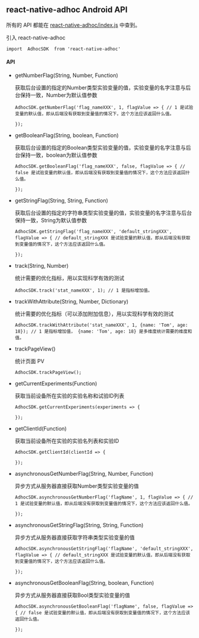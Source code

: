 ## react-native-adhoc Android API


所有的 API 都能在 [react-native-adhoc/index.js](../index.js) 中查到。

引入 react-native-adhoc

```
import  AdhocSDK  from 'react-native-adhoc'
```

#### API

- getNumberFlag(String, Number, Function)

  获取后台设置的指定的Number类型实验变量的值，实验变量的名字注意与后台保持一致，Number为默认值参数
  
  ```
  AdhocSDK.getNumberFlag('flag_nameXXX', 1, flagValue => { // 1 是试验变量的默认值，即从后端没有获取到变量值的情况下，这个方法应该返回什么值。
  
  });
  ```
- getBooleanFlag(String, boolean, Function)

  获取后台设置的指定的Boolean类型实验变量的值，实验变量的名字注意与后台保持一致，boolean为默认值参数
  
  ```
  AdhocSDK.getBooleanFlag('flag_nameXXX', false, flagValue => { // false 是试验变量的默认值，即从后端没有获取到变量值的情况下，这个方法应该返回什么值。
  
  });
  ```
- getStringFlag(String, String, Function)

  获取后台设置的指定的字符串类型实验变量的值，实验变量的名字注意与后台保持一致，String为默认值参数
  
  ```
  AdhocSDK.getStringFlag('flag_nameXXX', 'default_stringXXX', flagValue => { // default_stringXXX 是试验变量的默认值，即从后端没有获取到变量值的情况下，这个方法应该返回什么值。
  
  });
  ```
  
- track(String, Number)
  
  统计需要的优化指标，用以实现科学有效的测试
  
  ```
  AdhocSDK.track('stat_nameXXX', 1); // 1 是指标增加值。
  ```
  
- trackWithAttribute(String, Number, Dictionary)

  统计需要的优化指标（可以添加附加信息），用以实现科学有效的测试 

  ```
  AdhocSDK.trackWithAttribute('stat_nameXXX', 1, {name: 'Tom', age: 18}); // 1 是指标增加值， {name: 'Tom', age: 18} 是多维度统计需要的维度和值。
  ```

- trackPageView()

  统计页面 PV
  
  ```
  AdhocSDK.trackPageView();
  ```
 
- getCurrentExperiments(Function)

  获取当前设备所在实验的实验名称和试验ID列表
  
  ```
  AdhocSDK.getCurrentExperiments(experiments => {
  
  });
  ```
  
- getClientId(Function)

  获取当前设备所在实验的实验名列表和实验ID
  
   ```
  AdhocSDK.getClientId(clientId => {
  
  });
  ```
- asynchronousGetNumberFlag(String, Number, Function)

  异步方式从服务器直接获取Number类型实验变量的值
  
  ```
  AdhocSDK.asynchronousGetNumberFlag('flagName', 1, flagValue => { // 1 是试验变量的默认值，即从后端没有获取到变量值的情况下，这个方法应该返回什么值。
  
  });
  ```
- asynchronousGetStringFlag(String, String, Function)

  异步方式从服务器直接获取字符串类型实验变量的值
  
  ```
  AdhocSDK.asynchronousGetStringFlag('flagName', 'default_stringXXX', flagValue => { // default_stringXXX 是试验变量的默认值，即从后端没有获取到变量值的情况下，这个方法应该返回什么值。
  
  });
  ```
- asynchronousGetBooleanFlag(String, boolean, Function)

  异步方式从服务器直接获取Bool类型实验变量的值
  
  ```
  AdhocSDK.asynchronousGetBooleanFlag('flagName', false, flagValue => { // false 是试验变量的默认值，即从后端没有获取到变量值的情况下，这个方法应该返回什么值。
  
  });
  ```
  